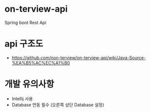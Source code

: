 # on-terview-api
Spring boot Rest Api

# api 구조도
- https://github.com/non-terview/on-terview-api/wiki/Java-Source-%EA%B5%AC%EC%A1%B0

# 개발 유의사항
- Intellij 사용
- Database 연동 필수 (오른쪽 상단 Database 설정)


